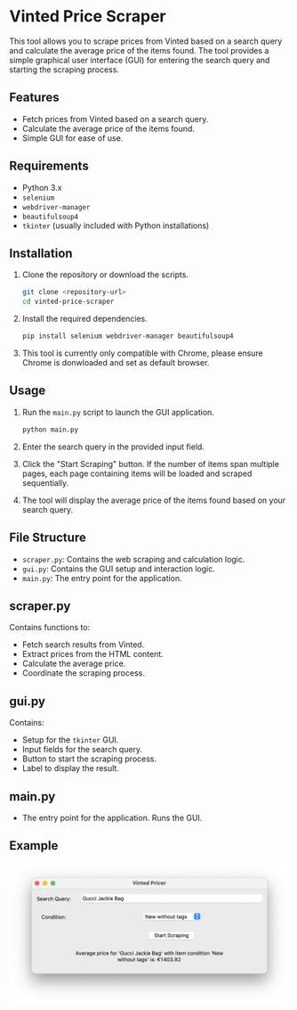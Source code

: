 # Vinted Price Scraper

This tool allows you to scrape prices from Vinted based on a search query and calculate the average price of the items found. The tool provides a simple graphical user interface (GUI) for entering the search query and starting the scraping process.

## Features

- Fetch prices from Vinted based on a search query.
- Calculate the average price of the items found.
- Simple GUI for ease of use.

## Requirements

- Python 3.x
- `selenium`
- `webdriver-manager`
- `beautifulsoup4`
- `tkinter` (usually included with Python installations)

## Installation

1. Clone the repository or download the scripts.
    ```bash
    git clone <repository-url>
    cd vinted-price-scraper
    ```

2. Install the required dependencies.
    ```bash
    pip install selenium webdriver-manager beautifulsoup4
    ```

3. This tool is currently only compatible with Chrome, please ensure Chrome is donwloaded and set as default browser.

## Usage

1. Run the `main.py` script to launch the GUI application.
    ```bash
    python main.py
    ```

2. Enter the search query in the provided input field.

3. Click the "Start Scraping" button. If the number of items span multiple pages, each page containing items will be loaded and scraped sequentially.

4. The tool will display the average price of the items found based on your search query.

## File Structure

- `scraper.py`: Contains the web scraping and calculation logic.
- `gui.py`: Contains the GUI setup and interaction logic.
- `main.py`: The entry point for the application.

## scraper.py

Contains functions to:
- Fetch search results from Vinted.
- Extract prices from the HTML content.
- Calculate the average price.
- Coordinate the scraping process.

## gui.py

Contains:
- Setup for the `tkinter` GUI.
- Input fields for the search query.
- Button to start the scraping process.
- Label to display the result.

## main.py

- The entry point for the application. Runs the GUI.

## Example

![Screenshot of the GUI](images/GUI_example.png)


